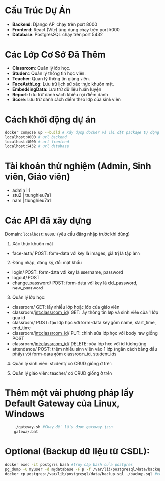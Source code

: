 # Cấu Trúc Dự Án

- **Backend**: Django API chạy trên port 8000
- **Frontend**: React (Vite) ứng dụng chạy trên port 5000
- **Database**: PostgresSQL chạy trên port 5432

# Các Lớp Cơ Sở Đã Thêm
- **Classroom**: Quản lý lớp học.
- **Student**: Quản lý thông tin học viên.
- **Teacher**: Quản lý thông tin giảng viên.
- **FaceAuthLog**: Lưu trữ lịch sử xác thực khuôn mặt.
- **EmbeddingData**: Lưu trữ dữ liệu huấn luyện
- **Report**: Lưu trữ danh sách khiếu nại điểm danh
- **Score**: Lưu trữ danh sách điểm theo lớp của sinh viên

# Cách khởi động dự án
```bash
docker compose up --build # xây dựng docker và cài đặt package tự động
localhost:8000 # url backend
localhost:5000 # url frontend
localhost:5432 # url database
```

# Tài khoản thử nghiệm (Admin, Sinh viên, Giáo viên)
- admin | 1 
- stu2 | trunghieu7a1
- nam | trunghieu7a1

# Các API đã xây dựng
Domain: ```localhost:8000/``` (yêu cầu đăng nhập trước khi dùng)
1. Xác thực khuôn mặt 
- face-auth/ POST: form-data với key là images, giá trị là tập ảnh

2. Đăng nhập, đăng ký, đổi mật khẩu
- login/ POST: form-data với key là username, password
- logout/ POST
- change_password/ POST: form-data với key là old_password, new_password

3. Quản lý lớp học:
- classroom/ GET: lấy nhiều lớp hoặc lớp của giáo viên
- classroom/<int:classroom_id>/ GET: lấy thông tin lớp và sinh viên của 1 lớp qua id
- classroom/ POST: tạo lớp học với form-data key gồm name, start_time, end_time
- classroom/<int:classroom_id>/ PUT: chỉnh sửa lớp học với body raw giống POST
- classroom/<int:classroom_id>/ DELETE: xóa lớp học với id tương ứng
- attendance/ POST: thêm nhiều sinh viên vào 1 lớp (ngăn cách bằng dấu phẩy) với form-data gồm classroom_id, student_ids

4. Quản lý sinh viên: student/ có CRUD giống ở trên

5. Quản lý giáo viên: teacher/ có CRUD giống ở trên

# Thêm một vài phương pháp lấy Default Gateway của Linux, Windows
```bash
    ./gateway.sh #Chạy để lấy được gateway.json
    gateway.bat
```

# Optional (Backup dữ liệu từ CSDL):
```bash
docker exec -it postgres bash #truy cập bash của postgres
pg_dump -U myuser -d mydatabase -F p -f /var/lib/postgresql/data/backup.sql #tạo backup
docker cp postgres:/var/lib/postgresql/data/backup.sql ./backup.sql #copy backup ra thư mục làm việc ngoài docker
```